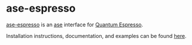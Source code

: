ase-espresso
============

[ase-espresso](https://github.com/vossjo/ase-espresso) is an [ase](https://wiki.fysik.dtu.dk/ase/) interface for [Quantum Espresso](http://www.quantum-espresso.org/).

Installation instructions, documentation, and examples can be found [here](https://github.com/vossjo/ase-espresso/wiki).
